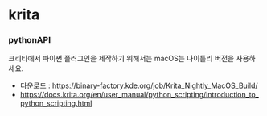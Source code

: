 # krita

### pythonAPI
크리타에서 파이썬 플러그인을 제작하기 위해서는 macOS는 나이틀리 버전을 사용하세요.

- 다운로드 : https://binary-factory.kde.org/job/Krita_Nightly_MacOS_Build/
- https://docs.krita.org/en/user_manual/python_scripting/introduction_to_python_scripting.html
